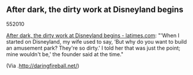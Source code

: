 <article><h1>After dark, the dirty work at Disneyland begins </h1><time><span class="day">5</span><span class="month">5</span><span class="year">2010</span></time><p><a href="http://www.latimes.com/entertainment/news/la-fi-cover-disney-20100502,0,3474737,full.story">After dark, the dirty work at Disneyland begins - latimes.com</a>: "'When I started on Disneyland, my wife used to say, ‘But why do you want to build an amusement park? They're so dirty.' I told her that was just the point; mine wouldn't be,' the founder said at the time."</p><p>(Via <a></a>.<a href="http://daringfireball.net/">http://daringfireball.net/</a>)</p></article>